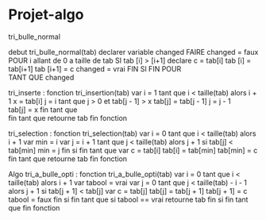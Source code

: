 # Projet-algo

tri_bulle_normal

debut tri_bulle_normal(tab)
    declarer variable changed
    FAIRE 
        changed = faux
        POUR i allant de 0 a taille de tab 
            SI tab [i] > [i+1] 
                declare c = tab[i]
                tab [i] = tab[i+1]
                tab [i+1] = c
                changed = vrai
            FIN SI
        FIN POUR    
    TANT QUE changed 
    














tri_inserte :
fonction tri_insertion(tab)
var i = 1
       tant que i < taille(tab) alors i + 1
            x = tab[i]
            j = i
            tant que j > 0 et tab[j - 1] > x
                     tab[j] = tab[j - 1]
                     j = j - 1         
            tab[j] = x
            fin tant que   
        fin tant que
    retourne tab 
fin fonction


tri_selection :
fonction tri_selection(tab)
    var i = 0
        tant que i < taille(tab) alors i + 1
            var min = i
            var j = i + 1
            tant que j < taille(tab) alors j + 1
                si tab[j] < tab[min]
                    min = j
                fin si
            fin tant que
        var c = tab[i]
        tab[i] = tab[min]
        tab[min] = c
        fin tant que
    retourne tab
fin fonction


Algo tri_a_bulle_opti :
fonction tri_a_bulle_opti(tab)
var i = 0
    tant que i < taille(tab) alors i + 1
        var tabool = vrai
        var j = 0
        tant que j < taille(tab) - i - 1 alors j + 1
            si tab[j + 1] < tab[j]
                var c = tab[j]
                tab[j] = tab[j + 1]
                tab[j + 1] = c
                tabool = faux
            fin si
        fin tant que
    si tabool == vrai
        retourne tab
    fin si
    fin tant que
fin fonction
